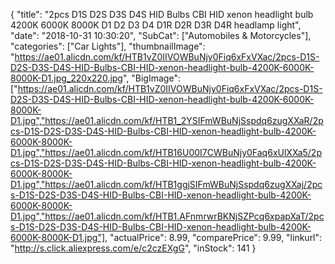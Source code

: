 {
	"title": "2pcs D1S D2S D3S D4S HID Bulbs CBI HID xenon headlight bulb 4200K 6000K 8000K D1 D2 D3 D4 D1R D2R D3R D4R headlamp light",
	"date": "2018-10-31 10:30:20",
	"SubCat": ["Automobiles & Motorcycles"],
	"categories": ["Car Lights"],
	"thumbnailImage": "https://ae01.alicdn.com/kf/HTB1vZ0IIVOWBuNjy0Fiq6xFxVXac/2pcs-D1S-D2S-D3S-D4S-HID-Bulbs-CBI-HID-xenon-headlight-bulb-4200K-6000K-8000K-D1.jpg_220x220.jpg",
	"BigImage": ["https://ae01.alicdn.com/kf/HTB1vZ0IIVOWBuNjy0Fiq6xFxVXac/2pcs-D1S-D2S-D3S-D4S-HID-Bulbs-CBI-HID-xenon-headlight-bulb-4200K-6000K-8000K-D1.jpg","https://ae01.alicdn.com/kf/HTB1_2YSIFmWBuNjSspdq6zugXXaR/2pcs-D1S-D2S-D3S-D4S-HID-Bulbs-CBI-HID-xenon-headlight-bulb-4200K-6000K-8000K-D1.jpg","https://ae01.alicdn.com/kf/HTB16U00I7CWBuNjy0Faq6xUlXXa5/2pcs-D1S-D2S-D3S-D4S-HID-Bulbs-CBI-HID-xenon-headlight-bulb-4200K-6000K-8000K-D1.jpg","https://ae01.alicdn.com/kf/HTB1ggjSIFmWBuNjSspdq6zugXXaj/2pcs-D1S-D2S-D3S-D4S-HID-Bulbs-CBI-HID-xenon-headlight-bulb-4200K-6000K-8000K-D1.jpg","https://ae01.alicdn.com/kf/HTB1.AFnmrwrBKNjSZPcq6xpapXaT/2pcs-D1S-D2S-D3S-D4S-HID-Bulbs-CBI-HID-xenon-headlight-bulb-4200K-6000K-8000K-D1.jpg"],
	"actualPrice": 8.99,
	"comparePrice": 9.99,
	"linkurl": "http://s.click.aliexpress.com/e/c2czEXgG",
	"inStock": 141
}

